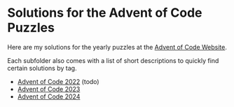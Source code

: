# Solutions for the Advent of Code Puzzles

Here are my solutions for the yearly puzzles at the [Advent of Code Website](https://adventofcode.com/).

Each subfolder also comes with a list of short descriptions to quickly find
certain solutions by tag.
- [Advent of Code 2022](2022/README.md) (todo)
- [Advent of Code 2023](2023/README.md)
- [Advent of Code 2024](2024/README.md)
